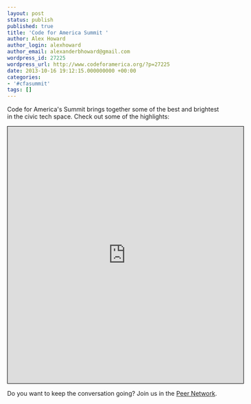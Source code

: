 ```yaml
---
layout: post
status: publish
published: true
title: 'Code for America Summit '
author: Alex Howard
author_login: alexhoward
author_email: alexanderbhoward@gmail.com
wordpress_id: 27225
wordpress_url: http://www.codeforamerica.org/?p=27225
date: 2013-10-16 19:12:15.000000000 +00:00
categories:
- '#cfasummit'
tags: []
---
```

Code for America's Summit brings together some of the best and brightest in the civic tech space. Check out some of the highlights:

<iframe style="border: 1px solid #000;" src="http://embed.scribblelive.com/Embed/v5.aspx?Id=243667&amp;ThemeId=14085" height="600" width="550" frameborder="0"></iframe>

Do you want to keep the conversation going? Join us in the <a href="http://bit.ly/16OhuEf">Peer Network</a>.
